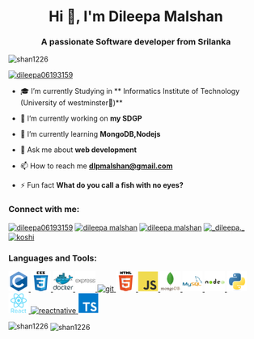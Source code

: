 <h1 align="center">Hi 👋, I'm Dileepa Malshan</h1>
<h3 align="center">A passionate Software developer from Srilanka</h3>

<p align="left"> <img src="https://komarev.com/ghpvc/?username=shan1226&label=Profile%20views&color=0e75b6&style=flat" alt="shan1226" /> </p>

<p align="left"> <a href="https://twitter.com/dileepa06193159" target="blank"><img src="https://img.shields.io/twitter/follow/dileepa06193159?logo=twitter&style=for-the-badge" alt="dileepa06193159" /></a> </p>

- 🎓 I’m currently Studying in ** Informatics Institute of Technology (University of westminster🏴󠁧󠁢󠁥󠁮󠁧󠁿)**
  
- 🔭 I’m currently working on **my SDGP**

- 🌱 I’m currently learning **MongoDB,Nodejs**

- 💬 Ask me about **web development**

- 📫 How to reach me **dlpmalshan@gmail.com**

- ⚡ Fun fact **What do you call a fish with no eyes?**

<h3 align="left">Connect with me:</h3>
<p align="left">
<a href="https://twitter.com/dileepa06193159" target="blank"><img align="center" src="https://raw.githubusercontent.com/rahuldkjain/github-profile-readme-generator/master/src/images/icons/Social/twitter.svg" alt="dileepa06193159" height="30" width="40" /></a>
<a href="https://linkedin.com/in/dileepa malshan" target="blank"><img align="center" src="https://raw.githubusercontent.com/rahuldkjain/github-profile-readme-generator/master/src/images/icons/Social/linked-in-alt.svg" alt="dileepa malshan" height="30" width="40" /></a>
<a href="https://fb.com/dileepa malshan" target="blank"><img align="center" src="https://raw.githubusercontent.com/rahuldkjain/github-profile-readme-generator/master/src/images/icons/Social/facebook.svg" alt="dileepa malshan" height="30" width="40" /></a>
<a href="https://instagram.com/_dileepa._" target="blank"><img align="center" src="https://raw.githubusercontent.com/rahuldkjain/github-profile-readme-generator/master/src/images/icons/Social/instagram.svg" alt="_dileepa._" height="30" width="40" /></a>
<a href="https://www.youtube.com/c/koshi" target="blank"><img align="center" src="https://raw.githubusercontent.com/rahuldkjain/github-profile-readme-generator/master/src/images/icons/Social/youtube.svg" alt="koshi" height="30" width="40" /></a>
</p>

<h3 align="left">Languages and Tools:</h3>
<p align="left"> <a href="https://www.cprogramming.com/" target="_blank" rel="noreferrer"> <img src="https://raw.githubusercontent.com/devicons/devicon/master/icons/c/c-original.svg" alt="c" width="40" height="40"/> </a> <a href="https://www.w3schools.com/css/" target="_blank" rel="noreferrer"> <img src="https://raw.githubusercontent.com/devicons/devicon/master/icons/css3/css3-original-wordmark.svg" alt="css3" width="40" height="40"/> </a> <a href="https://www.docker.com/" target="_blank" rel="noreferrer"> <img src="https://raw.githubusercontent.com/devicons/devicon/master/icons/docker/docker-original-wordmark.svg" alt="docker" width="40" height="40"/> </a> <a href="https://expressjs.com" target="_blank" rel="noreferrer"> <img src="https://raw.githubusercontent.com/devicons/devicon/master/icons/express/express-original-wordmark.svg" alt="express" width="40" height="40"/> </a> <a href="https://git-scm.com/" target="_blank" rel="noreferrer"> <img src="https://www.vectorlogo.zone/logos/git-scm/git-scm-icon.svg" alt="git" width="40" height="40"/> </a> <a href="https://www.w3.org/html/" target="_blank" rel="noreferrer"> <img src="https://raw.githubusercontent.com/devicons/devicon/master/icons/html5/html5-original-wordmark.svg" alt="html5" width="40" height="40"/> </a> <a href="https://developer.mozilla.org/en-US/docs/Web/JavaScript" target="_blank" rel="noreferrer"> <img src="https://raw.githubusercontent.com/devicons/devicon/master/icons/javascript/javascript-original.svg" alt="javascript" width="40" height="40"/> </a> <a href="https://www.mongodb.com/" target="_blank" rel="noreferrer"> <img src="https://raw.githubusercontent.com/devicons/devicon/master/icons/mongodb/mongodb-original-wordmark.svg" alt="mongodb" width="40" height="40"/> </a> <a href="https://www.mysql.com/" target="_blank" rel="noreferrer"> <img src="https://raw.githubusercontent.com/devicons/devicon/master/icons/mysql/mysql-original-wordmark.svg" alt="mysql" width="40" height="40"/> </a> <a href="https://nodejs.org" target="_blank" rel="noreferrer"> <img src="https://raw.githubusercontent.com/devicons/devicon/master/icons/nodejs/nodejs-original-wordmark.svg" alt="nodejs" width="40" height="40"/> </a> <a href="https://www.python.org" target="_blank" rel="noreferrer"> <img src="https://raw.githubusercontent.com/devicons/devicon/master/icons/python/python-original.svg" alt="python" width="40" height="40"/> </a> <a href="https://reactjs.org/" target="_blank" rel="noreferrer"> <img src="https://raw.githubusercontent.com/devicons/devicon/master/icons/react/react-original-wordmark.svg" alt="react" width="40" height="40"/> </a> <a href="https://reactnative.dev/" target="_blank" rel="noreferrer"> <img src="https://reactnative.dev/img/header_logo.svg" alt="reactnative" width="40" height="40"/> </a> <a href="https://www.typescriptlang.org/" target="_blank" rel="noreferrer"> <img src="https://raw.githubusercontent.com/devicons/devicon/master/icons/typescript/typescript-original.svg" alt="typescript" width="40" height="40"/> </a> </p>

<p><img align="left" src="https://github-readme-stats.vercel.app/api/top-langs?username=shan1226&show_icons=true&locale=en&layout=compact" alt="shan1226" /></p>

<p>&nbsp;<img align="center" src="https://github-readme-stats.vercel.app/api?username=shan1226&show_icons=true&locale=en" alt="shan1226" /></p>

